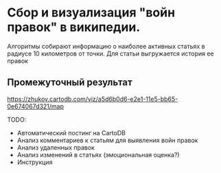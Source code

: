 # Сбор и визуализация "войн правок" в википедии.

Алгоритмы собирают информацию о наиболее активных статьях в радиусе 10 километров от точки.
Для статьи выгружается история ее правок

## Промежуточный результат
https://zhukov.cartodb.com/viz/a5d6b0d6-e2e1-11e5-bb65-0e674067d321/map

TODO:
* Автоматический постинг на CartoDB
* Анализ комментариев к статьям для выявления войн правок
* Анализ удаленных правок
* Анализ изменений в статьях (эмоциональная оценка?)
* Инструкция
